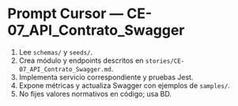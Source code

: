 <!--
Instrucciones para Cursor (IA de programación)
- Objetivo: implementar historia indicada con NestJS + TypeScript + MariaDB (TypeORM).
- Requisitos previos: proyecto base del Sprint 1 con Auth RS256, métricas Prometheus y Swagger.
- Entregables: código funcional + pruebas + actualización de Swagger.
- No hardcodear normas: usar tablas parametrizables (ver /seeds).
-->

# Prompt Cursor — CE-07_API_Contrato_Swagger

1) Lee `schemas/` y `seeds/`.
2) Crea módulo y endpoints descritos en `stories/CE-07_API_Contrato_Swagger.md`.
3) Implementa servicio correspondiente y pruebas Jest.
4) Expone métricas y actualiza Swagger con ejemplos de `samples/`.
5) No fijes valores normativos en código; usa BD.
